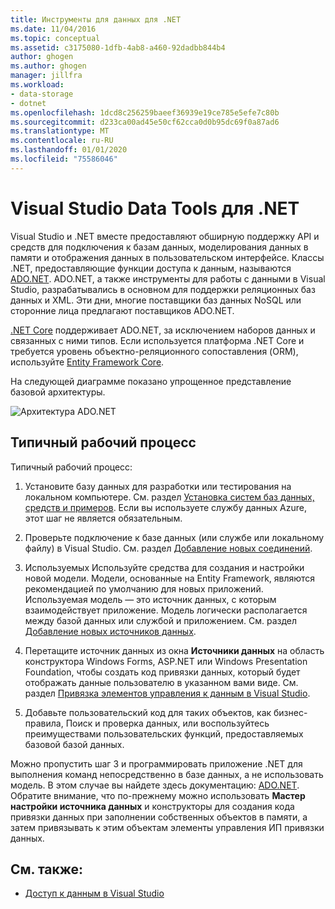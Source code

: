 ```yaml
---
title: Инструменты для данных для .NET
ms.date: 11/04/2016
ms.topic: conceptual
ms.assetid: c3175080-1dfb-4ab8-a460-92dadbb844b4
author: ghogen
ms.author: ghogen
manager: jillfra
ms.workload:
- data-storage
- dotnet
ms.openlocfilehash: 1dcd8c256259baeef36939e19ce785e5efe7c80b
ms.sourcegitcommit: d233ca00ad45e50cf62cca0d0b95dc69f0a87ad6
ms.translationtype: MT
ms.contentlocale: ru-RU
ms.lasthandoff: 01/01/2020
ms.locfileid: "75586046"
---
```

# <a name="visual-studio-data-tools-for-net"></a>Visual Studio Data Tools для .NET

Visual Studio и .NET вместе предоставляют обширную поддержку API и средств для подключения к базам данных, моделирования данных в памяти и отображения данных в пользовательском интерфейсе. Классы .NET, предоставляющие функции доступа к данным, называются [ADO.NET](/dotnet/framework/data/adonet/index). ADO.NET, а также инструменты для работы с данными в Visual Studio, разрабатывались в основном для поддержки реляционных баз данных и XML. Эти дни, многие поставщики баз данных NoSQL или сторонние лица предлагают поставщиков ADO.NET.

[.NET Core](/dotnet/core/) поддерживает ADO.NET, за исключением наборов данных и связанных с ними типов. Если используется платформа .NET Core и требуется уровень объектно-реляционного сопоставления (ORM), используйте [Entity Framework Core](/ef/core/).

На следующей диаграмме показано упрощенное представление базовой архитектуры.

![Архитектура ADO.NET](../data-tools/media/raddata-ado-net-architecture-diagram.png)

## <a name="typical-workflow"></a>Типичный рабочий процесс

Типичный рабочий процесс:

1. Установите базу данных для разработки или тестирования на локальном компьютере. См. раздел [Установка систем баз данных, средств и примеров](../data-tools/installing-database-systems-tools-and-samples.md). Если вы используете службу данных Azure, этот шаг не является обязательным.

2. Проверьте подключение к базе данных (или службе или локальному файлу) в Visual Studio. См. раздел [Добавление новых соединений](../data-tools/add-new-connections.md).

3. Используемых Используйте средства для создания и настройки новой модели. Модели, основанные на Entity Framework, являются рекомендацией по умолчанию для новых приложений. Используемая модель — это источник данных, с которым взаимодействует приложение. Модель логически располагается между базой данных или службой и приложением. См. раздел [Добавление новых источников данных](../data-tools/add-new-data-sources.md).

4. Перетащите источник данных из окна **Источники данных** на область конструктора Windows Forms, ASP.NET или Windows Presentation Foundation, чтобы создать код привязки данных, который будет отображать данные пользователю в указанном вами виде. См. раздел [Привязка элементов управления к данным в Visual Studio](../data-tools/bind-controls-to-data-in-visual-studio.md).

5. Добавьте пользовательский код для таких объектов, как бизнес-правила, Поиск и проверка данных, или воспользуйтесь преимуществами пользовательских функций, предоставляемых базовой базой данных.

Можно пропустить шаг 3 и программировать приложение .NET для выполнения команд непосредственно в базе данных, а не использовать модель. В этом случае вы найдете здесь документацию: [ADO.NET](/dotnet/framework/data/adonet/index). Обратите внимание, что по-прежнему можно использовать **Мастер настройки источника данных** и конструкторы для создания кода привязки данных при заполнении собственных объектов в памяти, а затем привязывать к этим объектам элементы управления ИП привязки данных.

## <a name="see-also"></a>См. также:

- [Доступ к данным в Visual Studio](../data-tools/accessing-data-in-visual-studio.md)
